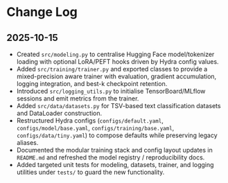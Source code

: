# Change Log

## 2025-10-15
- Created `src/modeling.py` to centralise Hugging Face model/tokenizer loading with optional LoRA/PEFT hooks driven by Hydra config values.
- Added `src/training/trainer.py` and exported classes to provide a mixed-precision aware trainer with evaluation, gradient accumulation, logging integration, and best-k checkpoint retention.
- Introduced `src/logging_utils.py` to initialise TensorBoard/MLflow sessions and emit metrics from the trainer.
- Added `src/data/datasets.py` for TSV-based text classification datasets and DataLoader construction.
- Restructured Hydra configs (`configs/default.yaml`, `configs/model/base.yaml`, `configs/training/base.yaml`, `configs/data/tiny.yaml`) to compose defaults while preserving legacy aliases.
- Documented the modular training stack and config layout updates in `README.md` and refreshed the model registry / reproducibility docs.
- Added targeted unit tests for modeling, datasets, trainer, and logging utilities under `tests/` to guard the new functionality.

